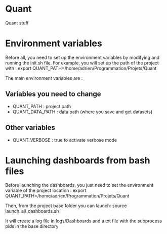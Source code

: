 # Quant
Quant stuff

# Environment variables

Before all, you need to set up the environment variables by modifying and running the init.sh file.
For example, you will set up the path of the project with :
export QUANT\_PATH=/home/adrien/Programmation/Projets/Quant

The main environment variables are :  

## Variables you need to change

- QUANT\_PATH : project path
- QUANT\_DATA_PATH : data path (where you save and get datasets)

## Other variables

- QUANT\_VERBOSE : true to activate verbose mode



# Launching dashboards from bash files

Before launching the dashboards, you just need to set the environment variable of the project location :
export QUANT\_PATH=/home/adrien/Programmation/Projets/Quant

Then, from the project base folder you can launch:
source launch\_all\_dashboards.sh

It will create a log file in logs/Dashboards and a txt file with the subprocess pids in the base directory
